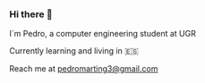 ### Hi there 👋

I´m Pedro, a computer engineering student at UGR 

Currently learning and living in 🇪🇸

Reach me at pedromarting3@gmail.com
